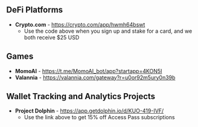 ## DeFi Platforms
* **Crypto.com** - https://crypto.com/app/hwmh64bswt
  * Use the code above when you sign up and stake for a card, and we both receive $25 USD


## Games
* **MomoAI** - https://t.me/MomoAI_bot/app?startapp=4KON5I
* **Valannia** - https://valannia.com/gateway?r=u0or92m5ury0n39b

## Wallet Tracking and Analytics Projects
* **Project Dolphin** - https://app.getdolphin.io/d/KUO-419-IVF/
  * Use the link above to get 15% off Access Pass subscriptions
<!-- * **Netrunner** -->
<!-- * **SolanaFloor** -->
